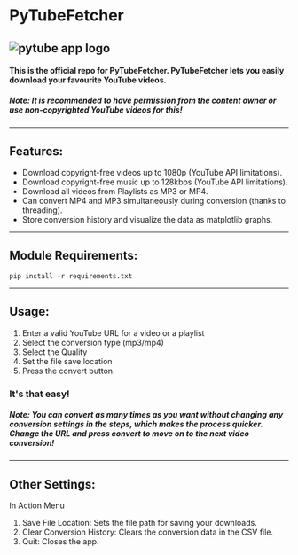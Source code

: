 # PyTubeFetcher
![pytube app logo](https://github.com/para-casual/pytube-gui/assets/75636044/c94fd05e-cc16-4cbb-80b7-9496b5da3d86)
---
#### This is the official repo for PyTubeFetcher. PyTubeFetcher lets you easily download your favourite YouTube videos.

##### Note: It is recommended to have permission from the content owner or use non-copyrighted YouTube videos for this!
---
## Features:
- Download copyright-free videos up to 1080p (YouTube API limitations).
- Download copyright-free music up to 128kbps (YouTube API limitations).
- Download all videos from Playlists as MP3 or MP4.
- Can convert MP4 and MP3 simultaneously during conversion (thanks to threading).
- Store conversion history and visualize the data as matplotlib graphs.
---
## Module Requirements:
```
pip install -r requirements.txt
```
---
## Usage:
1. Enter a valid YouTube URL for a video or a playlist
2. Select the conversion type (mp3/mp4)
3. Select the Quality
4. Set the file save location
5. Press the convert button.
### It's that easy!

##### Note: You can convert as many times as you want without changing any conversion settings in the steps, which makes the process quicker. Change the URL and press convert to move on to the next video conversion!
---
## Other Settings:
In Action Menu
1. Save File Location: Sets the file path for saving your downloads.
2. Clear Conversion History: Clears the conversion data in the CSV file.
3. Quit: Closes the app.

